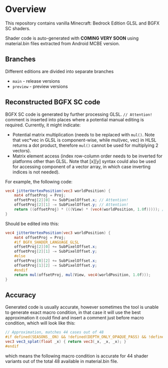# Overview

This repository contains vanilla Minecraft: Bedrock Edition GLSL and BGFX SC shaders.

Shader code is auto-generated with **COMING VERY SOON** using material.bin files extracted from Android MCBE version.

## Branches

Different editions are divided into separate branches

- `main` - release versions
- `preview` - preview versions

## Reconstructed BGFX SC code

BGFX SC code is generated by further processing GLSL.
`// Attention!` comment is inserted into places where a potential manual editing is required. Currently, it might indicate:

- Potential matrix multiplication (needs to be replaced with `mul()`. Note that vec\*vec in GLSL is component-wise,
  while mul(vec, vec) in HLSL returns a dot product, therefore `mul()` cannot be used for multiplying 2 vectors).
- Matrix element access (index row-column order needs to be inverted for platforms other than GLSL.
  Note that [x][y] syntax could also be used for accessing component of a vector array, in which case inverting indices is not needed).

For example, the following code:

```glsl
vec4 jitterVertexPosition(vec3 worldPosition) {
    mat4 offsetProj = Proj;
    offsetProj[2][0] += SubPixelOffset.x; // Attention!
    offsetProj[2][1] -= SubPixelOffset.y; // Attention!
    return ((offsetProj) * (((View) * (vec4(worldPosition, 1.0f))))); // Attention!
}
```

Should be edited into this:

```glsl
vec4 jitterVertexPosition(vec3 worldPosition) {
    mat4 offsetProj = Proj;
    #if BGFX_SHADER_LANGUAGE_GLSL
    offsetProj[2][0] += SubPixelOffset.x;
    offsetProj[2][1] -= SubPixelOffset.y;
    #else
    offsetProj[0][2] += SubPixelOffset.x;
    offsetProj[1][2] -= SubPixelOffset.y;
    #endif
    return mul(offsetProj, mul(View, vec4(worldPosition, 1.0f)));
}
```

## Accuracy

Generated code is usually accurate, however sometimes the tool is unable to generate exact macro condition, in that case it will use the best approximation it could find and insert a comment just before macro condition, which will look like this:

```glsl
// Approximation, matches 44 cases out of 48
#if defined(SEASONS__ON) && !defined(DEPTH_ONLY_OPAQUE_PASS) && !defined(DEPTH_ONLY_PASS) && !defined(TRANSPARENT_PBR_PASS)
vec3 vec3_splat(float _x) { return vec3(_x, _x, _x); }
#endif
```

which means the following macro condition is accurate for 44 shader variants out of the total 48 available in material.bin file.
